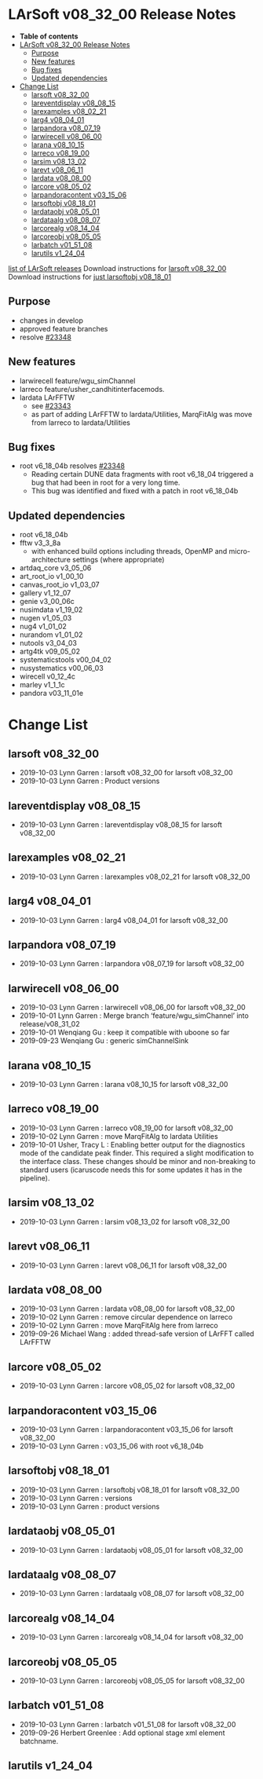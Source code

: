 LArSoft v08_32_00 Release Notes
======================================================================

-   **Table of contents**
-   [LArSoft v08_32_00 Release Notes](#LArSoft-v08_32_00-Release-Notes)
    -   [Purpose](#Purpose)
    -   [New features](#New-features)
    -   [Bug fixes](#Bug-fixes)
    -   [Updated dependencies](#Updated-dependencies)
-   [Change List](#Change-List)
    -   [larsoft v08_32_00](#larsoft-v08_32_00)
    -   [lareventdisplay v08_08_15](#lareventdisplay-v08_08_15)
    -   [larexamples v08_02_21](#larexamples-v08_02_21)
    -   [larg4 v08_04_01](#larg4-v08_04_01)
    -   [larpandora v08_07_19](#larpandora-v08_07_19)
    -   [larwirecell v08_06_00](#larwirecell-v08_06_00)
    -   [larana v08_10_15](#larana-v08_10_15)
    -   [larreco v08_19_00](#larreco-v08_19_00)
    -   [larsim v08_13_02](#larsim-v08_13_02)
    -   [larevt v08_06_11](#larevt-v08_06_11)
    -   [lardata v08_08_00](#lardata-v08_08_00)
    -   [larcore v08_05_02](#larcore-v08_05_02)
    -   [larpandoracontent v03_15_06](#larpandoracontent-v03_15_06)
    -   [larsoftobj v08_18_01](#larsoftobj-v08_18_01)
    -   [lardataobj v08_05_01](#lardataobj-v08_05_01)
    -   [lardataalg v08_08_07](#lardataalg-v08_08_07)
    -   [larcorealg v08_14_04](#larcorealg-v08_14_04)
    -   [larcoreobj v08_05_05](#larcoreobj-v08_05_05)
    -   [larbatch v01_51_08](#larbatch-v01_51_08)
    -   [larutils v1_24_04](#larutils-v1_24_04)

[list of LArSoft releases](LArSoft_release_list)
Download instructions for [larsoft v08_32_00](http://scisoft.fnal.gov/scisoft/bundles/larsoft/v08_32_00/larsoft-v08_32_00.html)
Download instructions for [just larsoftobj v08_18_01](http://scisoft.fnal.gov/scisoft/bundles/larsoftobj/v08_18_01/larsoftobj-v08_18_01.html)

Purpose
--------------------

-   changes in develop
-   approved feature branches
-   resolve [\#23348](/redmine/issues/23348 "Bug: Memory leaks while reading artdaq Fragments from data files (Closed)")

New features
------------------------------

-   larwirecell feature/wgu_simChannel
-   larreco feature/usher_candhitinterfacemods.
-   lardata LArFFTW
    -   see [\#23343](/redmine/issues/23343 "Feature: thread-safe replacement for LArFFT (Closed)")
    -   as part of adding LArFFTW to lardata/Utilities, MarqFitAlg was move from larreco to lardata/Utilities

Bug fixes
------------------------

-   root v6_18_04b resolves [\#23348](/redmine/issues/23348 "Bug: Memory leaks while reading artdaq Fragments from data files (Closed)")
    -   Reading certain DUNE data fragments with root v6_18_04 triggered a bug that had been in root for a very long time.
    -   This bug was identified and fixed with a patch in root v6_18_04b

Updated dependencies
----------------------------------------------

-   root v6_18_04b
-   fftw v3_3_8a
    -   with enhanced build options including threads, OpenMP and micro-architecture settings (where appropriate)
-   artdaq_core v3_05_06
-   art_root_io v1_00_10
-   canvas_root_io v1_03_07
-   gallery v1_12_07
-   genie v3_00_06c
-   nusimdata v1_19_02
-   nugen v1_05_03
-   nug4 v1_01_02
-   nurandom v1_01_02
-   nutools v3_04_03
-   artg4tk v09_05_02
-   systematicstools v00_04_02
-   nusystematics v00_06_03
-   wirecell v0_12_4c
-   marley v1_1_1c
-   pandora v03_11_01e

Change List
============================

larsoft v08_32_00
------------------------------------------

-   2019-10-03 Lynn Garren : larsoft v08_32_00 for larsoft v08_32_00
-   2019-10-03 Lynn Garren : Product versions

lareventdisplay v08_08_15
----------------------------------------------------------

-   2019-10-03 Lynn Garren : lareventdisplay v08_08_15 for larsoft v08_32_00

larexamples v08_02_21
--------------------------------------------------

-   2019-10-03 Lynn Garren : larexamples v08_02_21 for larsoft v08_32_00

larg4 v08_04_01
--------------------------------------

-   2019-10-03 Lynn Garren : larg4 v08_04_01 for larsoft v08_32_00

larpandora v08_07_19
------------------------------------------------

-   2019-10-03 Lynn Garren : larpandora v08_07_19 for larsoft v08_32_00

larwirecell v08_06_00
--------------------------------------------------

-   2019-10-03 Lynn Garren : larwirecell v08_06_00 for larsoft v08_32_00
-   2019-10-01 Lynn Garren : Merge branch ‘feature/wgu_simChannel’ into release/v08_31_02
-   2019-10-01 Wenqiang Gu : keep it compatible with uboone so far
-   2019-09-23 Wenqiang Gu : generic simChannelSink

larana v08_10_15
----------------------------------------

-   2019-10-03 Lynn Garren : larana v08_10_15 for larsoft v08_32_00

larreco v08_19_00
------------------------------------------

-   2019-10-03 Lynn Garren : larreco v08_19_00 for larsoft v08_32_00
-   2019-10-02 Lynn Garren : move MarqFitAlg to lardata Utilities
-   2019-10-01 Usher, Tracy L : Enabling better output for the diagnostics mode of the candidate peak finder. This required a slight modification to the interface class. These changes should be minor and non-breaking to standard users (icaruscode needs this for some updates it has in the pipeline).

larsim v08_13_02
----------------------------------------

-   2019-10-03 Lynn Garren : larsim v08_13_02 for larsoft v08_32_00

larevt v08_06_11
----------------------------------------

-   2019-10-03 Lynn Garren : larevt v08_06_11 for larsoft v08_32_00

lardata v08_08_00
------------------------------------------

-   2019-10-03 Lynn Garren : lardata v08_08_00 for larsoft v08_32_00
-   2019-10-02 Lynn Garren : remove circular dependence on larreco
-   2019-10-02 Lynn Garren : move MarqFitAlg here from larreco
-   2019-09-26 Michael Wang : added thread-safe version of LArFFT called LArFFTW

larcore v08_05_02
------------------------------------------

-   2019-10-03 Lynn Garren : larcore v08_05_02 for larsoft v08_32_00

larpandoracontent v03_15_06
--------------------------------------------------------------

-   2019-10-03 Lynn Garren : larpandoracontent v03_15_06 for larsoft v08_32_00
-   2019-10-03 Lynn Garren : v03_15_06 with root v6_18_04b

larsoftobj v08_18_01
------------------------------------------------

-   2019-10-03 Lynn Garren : larsoftobj v08_18_01 for larsoft v08_32_00
-   2019-10-03 Lynn Garren : versions
-   2019-10-03 Lynn Garren : product versions

lardataobj v08_05_01
------------------------------------------------

-   2019-10-03 Lynn Garren : lardataobj v08_05_01 for larsoft v08_32_00

lardataalg v08_08_07
------------------------------------------------

-   2019-10-03 Lynn Garren : lardataalg v08_08_07 for larsoft v08_32_00

larcorealg v08_14_04
------------------------------------------------

-   2019-10-03 Lynn Garren : larcorealg v08_14_04 for larsoft v08_32_00

larcoreobj v08_05_05
------------------------------------------------

-   2019-10-03 Lynn Garren : larcoreobj v08_05_05 for larsoft v08_32_00

larbatch v01_51_08
--------------------------------------------

-   2019-10-03 Lynn Garren : larbatch v01_51_08 for larsoft v08_32_00
-   2019-09-26 Herbert Greenlee : Add optional stage xml element batchname.

larutils v1_24_04
------------------------------------------
